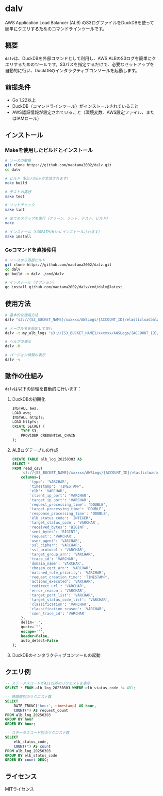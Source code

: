 # dalv

AWS Application Load Balancer (ALB) のS3ログファイルをDuckDBを使って簡単にクエリするためのコマンドラインツールです。

## 概要

`dalv`は、DuckDBを外部コマンドとして利用し、AWS ALBのS3ログを簡単にクエリするためのツールです。S3パスを指定するだけで、必要なセットアップを自動的に行い、DuckDBのインタラクティブコンソールを起動します。

## 前提条件

- Go 1.22以上
- DuckDB（コマンドラインツール）がインストールされていること
- AWS認証情報が設定されていること（環境変数、AWS設定ファイル、またはIAMロール）

## インストール

### Makeを使用したビルドとインストール

```bash
# ソースの取得
git clone https://github.com/naotama2002/dalv.git
cd dalv

# ビルド（bin/dalvが生成されます）
make build

# テストの実行
make test

# リントチェック
make lint

# 全てのステップを実行（クリーン、リント、テスト、ビルド）
make

# インストール（$GOPATH/binにインストールされます）
make install
```

### Goコマンドを直接使用

```bash
# ソースから直接ビルド
git clone https://github.com/naotama2002/dalv.git
cd dalv
go build -o dalv ./cmd/dalv

# インストール（オプション）
go install github.com/naotama2002/dalv/cmd/dalv@latest
```

## 使用方法

```bash
# 基本的な使用方法
dalv "s3://{S3_BUCKET_NAME}/xxxxxx/AWSLogs/{ACCOUNT_ID}/elasticloadbalancing/{REGION}/2025/03/03/*.log.gz"

# テーブル名を指定して実行
dalv -t my_alb_logs "s3://{S3_BUCKET_NAME}/xxxxxx/AWSLogs/{ACCOUNT_ID}/elasticloadbalancing/{REGION}/2025/03/**/*.log.gz"

# ヘルプの表示
dalv -h

# バージョン情報の表示
dalv -v
```

## 動作の仕組み

`dalv`は以下の処理を自動的に行います：

1. DuckDBの初期化
   ```sql
   INSTALL aws;
   LOAD aws;
   INSTALL httpfs;
   LOAD httpfs;
   CREATE SECRET (
       TYPE S3,
       PROVIDER CREDENTIAL_CHAIN
   );
   ```

2. ALBログテーブルの作成
   ```sql
   CREATE TABLE alb_log_20250303 AS
   SELECT *
   FROM read_csv(
       's3://{S3_BUCKET_NAME}/xxxxxx/AWSLogs/{ACCOUNT_ID}/elasticloadbalancing/{REGION}/2025/03/03/*.log.gz',
       columns={
           'type': 'VARCHAR',
           'timestamp': 'TIMESTAMP',
           'elb': 'VARCHAR',
           'client_ip_port': 'VARCHAR',
           'target_ip_port': 'VARCHAR',
           'request_processing_time': 'DOUBLE',
           'target_processing_time': 'DOUBLE',
           'response_processing_time': 'DOUBLE',
           'elb_status_code': 'INTEGER',
           'target_status_code': 'VARCHAR',
           'received_bytes': 'BIGINT',
           'sent_bytes': 'BIGINT',
           'request': 'VARCHAR',
           'user_agent': 'VARCHAR',
           'ssl_cipher': 'VARCHAR',
           'ssl_protocol': 'VARCHAR',
           'target_group_arn': 'VARCHAR',
           'trace_id': 'VARCHAR',
           'domain_name': 'VARCHAR',
           'chosen_cert_arn': 'VARCHAR',
           'matched_rule_priority': 'VARCHAR',
           'request_creation_time': 'TIMESTAMP',
           'actions_executed': 'VARCHAR',
           'redirect_url': 'VARCHAR',
           'error_reason': 'VARCHAR',
           'target_port_list': 'VARCHAR',
           'target_status_code_list': 'VARCHAR',
           'classification': 'VARCHAR',
           'classification_reason': 'VARCHAR',
           'conn_trace_id': 'VARCHAR'
       },
       delim=' ',
       quote='"',
       escape='"',
       header=False,
       auto_detect=False
   );
   ```

3. DuckDBのインタラクティブコンソールの起動

## クエリ例

```sql
-- ステータスコードが431以外のリクエストを表示
SELECT * FROM alb_log_20250303 WHERE elb_status_code != 431;

-- 時間帯別のリクエスト数
SELECT 
    DATE_TRUNC('hour', timestamp) AS hour, 
    COUNT(*) AS request_count 
FROM alb_log_20250303 
GROUP BY hour 
ORDER BY hour;

-- ステータスコード別のリクエスト数
SELECT 
    elb_status_code, 
    COUNT(*) AS count 
FROM alb_log_20250303 
GROUP BY elb_status_code 
ORDER BY count DESC;
```

## ライセンス

MITライセンス

